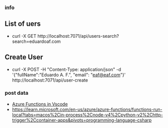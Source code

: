 ### info

## List of uers
- curl -X GET  http://localhost:7071/api/users-search?search=eduardoaf.com

## Create User
- curl -X POST -H "Content-Type: application/json" -d '{"fullName":"Eduardo A. F.", "email": "eaf@eaf.com"}' http://localhost:7071/api/user-create

### post data
- [Azure Functions in Vscode](https://www.youtube.com/watch?v=mZ6N3gC4KpI&list=PL9Bm8IOGYHA3YmrVUiCKmbg_Nw-Qf26wE&index=2)
- https://learn.microsoft.com/en-us/azure/azure-functions/functions-run-local?tabs=macos%2Cin-process%2Cnode-v4%2Cpython-v2%2Chttp-trigger%2Ccontainer-apps&pivots=programming-language-csharp